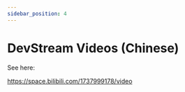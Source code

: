 ```yaml
---
sidebar_position: 4
---
```


# DevStream Videos (Chinese)

See here:

https://space.bilibili.com/1737999178/video
